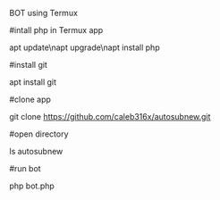 BOT using Termux

#intall php in Termux app

apt update\napt upgrade\napt install php

#install git 

apt install git

#clone app

git clone https://github.com/caleb316x/autosubnew.git

#open directory

ls autosubnew

#run bot

php bot.php
